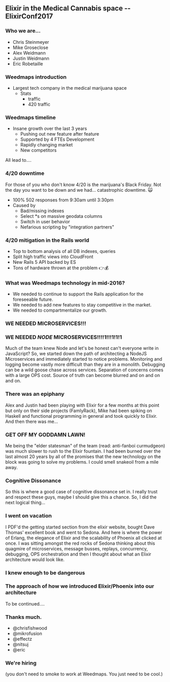 ## Elixir in the Medical Cannabis space -- ElixirConf2017

### Who we are...
* Chris Steinmeyer
* Mike Groseclose
* Alex Weidmann
* Justin Weidmann
* Eric Robetaille


### Weedmaps introduction
* Largest tech company in the medical marijuana space
  * Stats
    * 	traffic
    * 420 traffic

### Weedmaps timeline
* Insane growth over the last 3 years
   *  Pushing out new feature after feature
   *  Supported by 4 FTEs Development
   *  Rapidly changing market
     *  New competitors

 All lead to....

### 4/20 downtime
For those of you who don't know 4/20 is the marijuana's Black Friday. Not the day you want to be down and we had... catastrophic downtime. 🙀

* 100% 502 responses from 9:30am until 3:30pm
* Caused by
  * Bad/missing indexes
  * Select *s on massive geodata columns
  * Switch in user behavior
  * Nefarious scripting by "integration partners" 

### 4/20 mitigation in the Rails world
* Top to bottom analysis of all DB indexes, queries
* Split high traffic views into CloudFront
* New Rails 5 API backed by ES
* Tons of hardware thrown at the problem 👉💰

### What was Weedmaps technology in mid-2016?
* We needed to continue to support the Rails application for the foreseeable future.
* We needed to add new features to stay competitive in the market.
* We needed to compartmentalize our growth.

### WE NEEDED MICROSERVICES!!!

### WE NEEDED _NODE_ MICROSERVICES!!!!1!!!1!1!1
Much of the team knew Node and let's be honest can't everyone write in JavaScript? So, we started down the path of architecting a NodeJS Microservices and immediately started to notice problems. Monitoring and logging become vastly more difficult than they are in a monolith. Debugging can be a wild goose chase across services. Separation of concerns comes with a large OPS cost. Source of truth can become blurred and on and on and on.

### There was an epiphany
Alex and Justin had been playing with Elixir for a few months at this point but only on their side projects (FamlyRack), Mike had been spiking on Haskell and functional programming in general and took quickly to Elixir. And then there was me...

### GET OFF MY GODDAMN LAWN!
Me being the "elder statesman" of the team (read: anti-fanboi curmudgeon) was much slower to rush to the Elixir fountain. I had been burned over the last almost 20 years by all of the promises that the new technology on the block was going to solve my problems. I could smell snakeoil from a mile away.

### Cognitive Dissonance
So this is where a good case of cognitive dissonance set in. I really trust and respect these guys, maybe I should give this a chance. So, I did the next logical thing...

### I went on vacation
I PDF'd the getting started section from the elixir website, bought Dave Thomas' excellent book and went to Sedona. And here is where the power of Erlang, the elegance of Elixir and the scalability of Phoenix all clicked at once. I was sitting amongst the red rocks of Sedona thinking about this quagmire of microservices, message busses, replays, concurrency, debugging, OPS orchestration and then I thought about what an Elixir architecture would look like. 

### I knew enough to be dangerous

### The approach of how we introduced Elixir/Phoenix into our architecture

To be continued....


### Thanks much.
* @chrisfishwood
* @mikrofusion
* @effectz
* @nitsuj
* @eric

### We're hiring
(you don't need to smoke to work at Weedmaps. You just need to be cool.)

